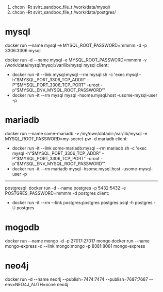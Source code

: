 1. chcon -Rt svirt_sandbox_file_t /work/data/mysql/
2. chcon -Rt svirt_sandbox_file_t /work/data/postgres/


mysql 
================
docker run --name mysql -e MYSQL_ROOT_PASSWORD=mmmm -d -p 3306:3306 mysql

docker run -d --name mysql -e MYSQL_ROOT_PASSWORD=mmmm  -v /work/data/mysql/mysql:/var/lib/mysql mysql
client: 
 - docker run -it --link mysql:mysql --rm mysql sh -c 'exec mysql -h"$MYSQL_PORT_3306_TCP_ADDR" -P"$MYSQL_PORT_3306_TCP_PORT" -uroot -p"$MYSQL_ENV_MYSQL_ROOT_PASSWORD"'
 - docker run -it --rm mysql mysql -hsome.mysql.host -usome-mysql-user -p

 
mariadb
===================
docker run --name some-mariadb -v /my/own/datadir:/var/lib/mysql -e MYSQL_ROOT_PASSWORD=my-secret-pw -d mariadb
client:
 - docker run -it --link some-mariadb:mysql --rm mariadb sh -c 'exec mysql -h"$MYSQL_PORT_3306_TCP_ADDR" -P"$MYSQL_PORT_3306_TCP_PORT" -uroot -p"$MYSQL_ENV_MYSQL_ROOT_PASSWORD"'
 - docker run -it --rm mariadb mysql -hsome.mysql.host -usome-mysql-user -p
 
 
-------------
postgresql:
docker run -d --name postgres -p 5432:5432 -e POSTGRES_PASSWORD=mmmm -d postgres
client:
  - docker run -it --rm --link postgres:postgres postgres psql -h postgres -U postgres 
 
 
 
 mogodb
======================================================================
 docker run --name mongo -d -p 27017:27017 mongo
 docker run --name mongo-express -d --link mongo:mongo -p 8081:8081 mongo-express

neo4j
===============
docker run -d --name neo4j --publish=7474:7474 --publish=7687:7687 --env=NEO4J_AUTH=none    neo4j
